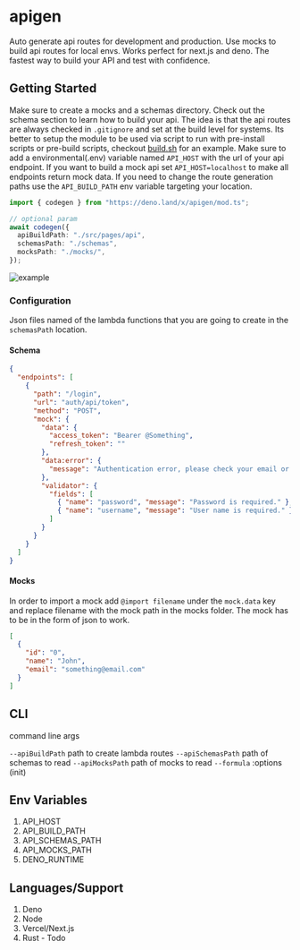 # apigen

Auto generate api routes for development and production. Use mocks to build api routes for local envs. Works perfect for next.js and deno. The fastest way to build your API and test with confidence.

## Getting Started

Make sure to create a mocks and a schemas directory. Check out the schema section to learn how to build your api. The idea is that the api routes are always checked in `.gitignore` and set at the build level for systems. Its better to setup the module to be used via script to run with pre-install scripts or pre-build scripts, checkout [build.sh](build.sh) for an example. Make sure to add a environmental(.env) variable named `API_HOST` with the url of your api endpoint. If you want to build a mock api set `API_HOST=localhost` to make all endpoints return mock data. If you need to change the route generation paths use the `API_BUILD_PATH` env variable targeting your location.

```typescript
import { codegen } from "https://deno.land/x/apigen/mod.ts";

// optional param
await codegen({
  apiBuildPath: "./src/pages/api",
  schemasPath: "./schemas",
  mocksPath: "./mocks/",
});
```

![example](https://i.gyazo.com/c6e581361b1446e7f1f50b700c22b445.gif)

### Configuration

Json files named of the lambda functions that you are going to create in the `schemasPath` location.

#### Schema

```json
{
  "endpoints": [
    {
      "path": "/login",
      "url": "auth/api/token",
      "method": "POST",
      "mock": {
        "data": {
          "access_token": "Bearer @Something",
          "refresh_token": ""
        },
        "data:error": {
          "message": "Authentication error, please check your email or password and try again."
        },
        "validator": {
          "fields": [
            { "name": "password", "message": "Password is required." },
            { "name": "username", "message": "User name is required." }
          ]
        }
      }
    }
  ]
}
```

#### Mocks

In order to import a mock add `@import filename` under the `mock.data` key and replace filename with the mock path in the mocks folder. The mock has to be in the form of json to work.

```json
[
  {
    "id": "0",
    "name": "John",
    "email": "something@email.com"
  }
]
```

## CLI

command line args

`--apiBuildPath`
path to create lambda routes
`--apiSchemasPath`
path of schemas to read
`--apiMocksPath`
path of mocks to read
`--formula` :options (init)

## Env Variables

1. API_HOST
1. API_BUILD_PATH
1. API_SCHEMAS_PATH
1. API_MOCKS_PATH
1. DENO_RUNTIME

## Languages/Support

1. Deno
1. Node
1. Vercel/Next.js
1. Rust - Todo
